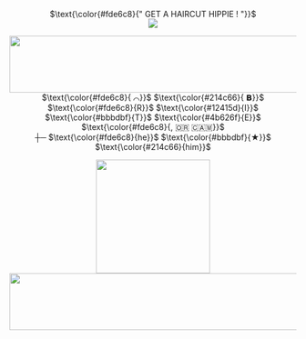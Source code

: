 <p align="center">
$\text{\color{#fde6c8}{" GET A HAIRCUT HIPPIE ! "}}$ <br>
  <img src="https://file.garden/Ztfe_nOngl0iXHfk/Untitled1768_20241214141047.png"/>
</p>
<p align="center">
  <img src="https://64.media.tumblr.com/f8b96ccd4802b31278bcccc2a4f769f2/bc81ba46b66c95b6-b5/s540x810/803c25fde7722f94cc9e76ba8715325e9194a692.pnj" width="750" height="100"/><br>
$\text{\color{#fde6c8}{ ⌒}}$ $\text{\color{#214c66}{ 𝗕}}$ $\text{\color{#fde6c8}{R}}$ $\text{\color{#12415d}{I}}$ $\text{\color{#bbbdbf}{T}}$ $\text{\color{#4b626f}{E}}$ $\text{\color{#fde6c8}{, ​🇴​​🇷​ ​🇨​​🇦​​🇲​}}$<br>
┼─ $\text{\color{#fde6c8}{he}}$ $\text{\color{#bbbdbf}{★}}$ $\text{\color{#214c66}{him}}$ 
</p>
<p align="center">
<img src="https://file.garden/Ztfe_nOngl0iXHfk/ezgif-5-6f7fc1d655.gif" width="200" height="200"/><br>
  <img src="https://64.media.tumblr.com/f4a349eb533d7c891c8f485c8beba03f/bc81ba46b66c95b6-12/s540x810/143aae655690679df1a74391bfdbbe79ebba0495.pnj" width="750" height="100"/>
</p>
